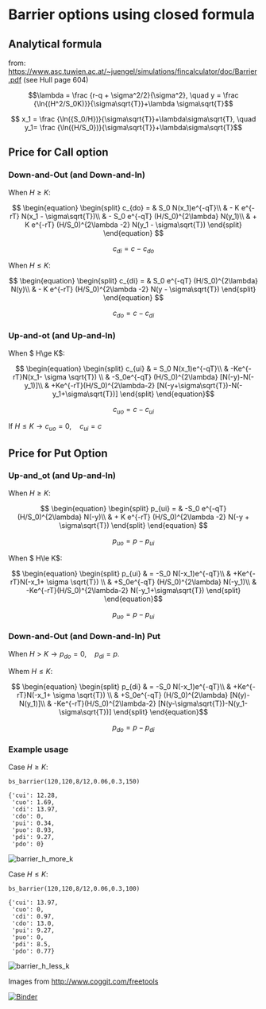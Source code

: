 # Barrier options using closed formula

## Analytical formula

from: https://www.asc.tuwien.ac.at/~juengel/simulations/fincalculator/doc/Barrier.pdf (see Hull page 604)

$$\lambda = \frac {r-q + \sigma^2/2}{\sigma^2}, \quad y = \frac {\ln{(H^2/S_0K)}}{\sigma\sqrt{T}}+\lambda \sigma\sqrt{T}$$

$$ x_1 = \frac {\ln({S_0/H})}{\sigma\sqrt{T}}+\lambda\sigma\sqrt{T}, \quad y_1= \frac {\ln({H/S_0})}{\sigma\sqrt{T}}+\lambda\sigma\sqrt{T}$$

## Price for Call option
### Down-and-Out (and Down-and-In)

When $H\ge K$:

$$
\begin{equation}
\begin{split}
c_{do} = & S_0 N(x_1)e^{-qT}\\
& - K e^{-rT} N(x_1 - \sigma\sqrt{T})\\
& - S_0 e^{-qT} (H/S_0)^{2\lambda} N(y_1)\\
& + K e^{-rT} (H/S_0)^{2\lambda -2} N(y_1 - \sigma\sqrt{T})
\end{split}
\end{equation}
$$

$$ c_{di} = c-c_{do}$$

When $H\le K$:

$$
\begin{equation}
\begin{split}
c_{di} = & S_0 e^{-qT} (H/S_0)^{2\lambda} N(y)\\
& - K e^{-rT} (H/S_0)^{2\lambda -2} N(y - \sigma\sqrt{T})
\end{split}
\end{equation}
$$

$$ c_{do} = c-c_{di}$$



### Up-and-ot (and Up-and-In)

When $ H\ge K$:

$$ 
\begin{equation}
\begin{split}
c_{ui} & = S_0 N(x_1)e^{-qT}\\
& -Ke^{-rT}N(x_1- \sigma \sqrt{T}) \\
& -S_0e^{-qT} (H/S_0)^{2\lambda} [N(-y)-N(-y_1)]\\
& +Ke^{-rT}(H/S_0)^{2\lambda-2} [N(-y+\sigma\sqrt{T})-N(-y_1+\sigma\sqrt{T})] 
\end{split}
\end{equation}$$

$$ c_{uo} = c-c_{ui}$$

If $H\le K \rightarrow c_{uo}= 0, \quad c_{ui}=c$


## Price for Put Option
### Up-and_ot (and Up-and-In)

When $H\ge K$:

$$
\begin{equation}
\begin{split}
p_{ui} = & -S_0 e^{-qT} (H/S_0)^{2\lambda} N(-y)\\
& + K e^{-rT} (H/S_0)^{2\lambda -2} N(-y + \sigma\sqrt{T})
\end{split}
\end{equation}
$$

$$ p_{uo} = p-p_{ui}$$

When $ H\le K$:

$$ 
\begin{equation}
\begin{split}
p_{ui} & = -S_0 N(-x_1)e^{-qT}\\
& +Ke^{-rT}N(-x_1+ \sigma \sqrt{T}) \\
& +S_0e^{-qT} (H/S_0)^{2\lambda} N(-y_1)\\
& -Ke^{-rT}(H/S_0)^{2\lambda-2} N(-y_1+\sigma\sqrt{T})
\end{split}
\end{equation}$$

$$ p_{uo} = p-p_{ui}$$

### Down-and-Out (and Down-and-In) Put
When $H > K \rightarrow p_{do}=0,\quad p_{di} = p$.

Whem $H\le K$:

$$ 
\begin{equation}
\begin{split}
p_{di} & = -S_0 N(-x_1)e^{-qT}\\
& +Ke^{-rT}N(-x_1+ \sigma \sqrt{T}) \\
& +S_0e^{-qT} (H/S_0)^{2\lambda} [N(y)-N(y_1)]\\
& -Ke^{-rT}(H/S_0)^{2\lambda-2} [N(y-\sigma\sqrt{T})-N(y_1-\sigma\sqrt{T})] 
\end{split}
\end{equation}$$

$$ p_{do} = p-p_{di}$$

### Example usage 

Case $H\ge K$:

    bs_barrier(120,120,8/12,0.06,0.3,150)

    {'cui': 12.28,
     'cuo': 1.69,
     'cdi': 13.97,
     'cdo': 0,
     'pui': 0.34,
     'puo': 8.93,
     'pdi': 9.27,
     'pdo': 0}


![barrier_h_more_k](https://user-images.githubusercontent.com/2405291/203375771-e93a08d5-b85b-447b-b3ae-c1d939a7e936.png)

Case $H\le K$:

    bs_barrier(120,120,8/12,0.06,0.3,100)

    {'cui': 13.97,
     'cuo': 0,
     'cdi': 0.97,
     'cdo': 13.0,
     'pui': 9.27,
     'puo': 0,
     'pdi': 8.5,
     'pdo': 0.77}


![barrier_h_less_k](https://user-images.githubusercontent.com/2405291/203375876-588037a1-8275-4ee8-ba9d-f5695f177354.png)

Images from http://www.coggit.com/freetools

[![Binder](https://mybinder.org/badge_logo.svg)](https://mybinder.org/v2/gh/adalseno/barrier_options_bs/HEAD)
